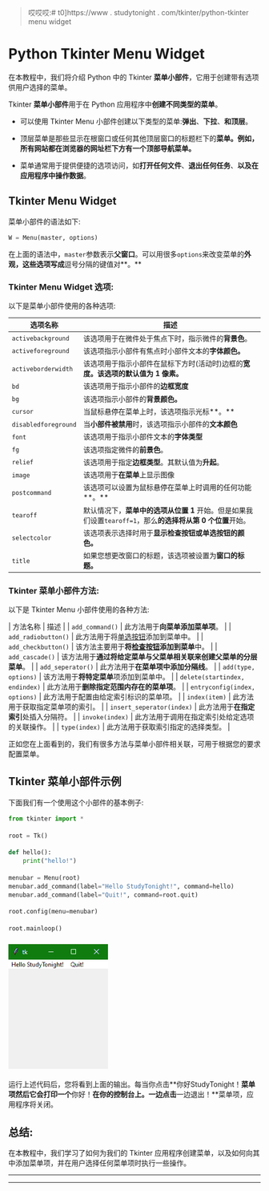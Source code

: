 > 哎哎哎:# t0]https://www . studytonight . com/tkinter/python-tkinter menu widget


# Python Tkinter Menu Widget

在本教程中，我们将介绍 Python 中的 Tkinter **菜单小部件**，它用于创建带有选项供用户选择的菜单。

Tkinter **菜单小部件**用于在 Python 应用程序中**创建不同类型的菜单**。

*   可以使用 Tkinter Menu 小部件创建以下类型的菜单:**弹出**、**下拉**、**和顶层**。

*   顶层菜单是那些显示在根窗口或任何其他顶层窗口的标题栏下的**菜单。例如，所有网站都在浏览器的网址栏下方有一个顶部导航菜单。**

*   菜单通常用于提供便捷的选项访问，如**打开任何文件**、**退出任何任务**、**以及在应用程序中操作数据**。

## Tkinter Menu Widget

菜单小部件的语法如下:

```py
W = Menu(master, options) 
```

在上面的语法中，`master`参数表示**父窗口**。可以用很多`options`来改变菜单的**外观，这些选项写成**逗号分隔的键值对**。**

### Tkinter Menu Widget 选项:

以下是菜单小部件使用的各种选项:

| **选项名称** | **描述** |
| --- | --- |
| `activebackground` | 该选项用于在微件处于焦点下时，指示微件的**背景色**。 |
| `activeforeground` | 该选项指示小部件有焦点时小部件文本的**字体颜色。** |
| `activeborderwidth` | 该选项用于指示小部件在鼠标下方时(活动时)边框的**宽度。该选项的默认值为 **1 像素**。** |
| `bd` | 该选项用于指示小部件的**边框宽度** |
| `bg` | 该选项指示小部件的**背景颜色。** |
| `cursor` | 当鼠标悬停在菜单上时，该选项指示光标**。** |
| `disabledforeground` | 当**小部件被禁用**时，该选项指示小部件的**文本颜色** |
| `font` | 该选项用于指示小部件文本的**字体类型** |
| `fg` | 该选项指定微件的**前景色**。 |
| `relief` | 该选项用于指定**边框类型**。其默认值为**升起**。 |
| `image` | 该选项用于**在菜单**上显示图像 |
| `postcommand` | 该选项可以设置为鼠标悬停在菜单上时调用的任何功能**。** |
| `tearoff` | 默认情况下，**菜单中的选项从位置 1** 开始。但是如果我们设置`tearoff=1`，那么**的选择将从第 0 个位置**开始。 |
| `selectcolor` | 该选项表示选择时用于**显示检查按钮或单选按钮的颜色。** |
| `title` | 如果您想更改窗口的标题，该选项被设置为**窗口的标题。** |

### Tkinter 菜单小部件方法:

以下是 Tkinter Menu 小部件使用的各种方法:

| 方法名称 | 描述 |
| `add_command()` | 此方法用于**向菜单添加菜单项**。 |
| `add_radiobutton()` | 此方法用于将[单选按钮](https://www.studytonight.com/tkinter/python-tkinter-radiobutton-widget)添加到菜单中。 |
| `add_checkbutton()` | 该方法主要用于**将[检查按钮](https://www.studytonight.com/tkinter/python-tkinter-checkbutton-widget)添加到菜单**中。 |
| `add_cascade()` | 该方法用于**通过将给定菜单与父菜单相关联来创建父菜单的分层菜单**。 |
| `add_seperator()` | 此方法用于**在菜单项中添加分隔线**。 |
| `add(type, options)` | 该方法用于**将特定菜单**项添加到菜单中。 |
| `delete(startindex, endindex)` | 此方法用于**删除指定范围内存在的菜单项**。 |
| `entryconfig(index, options)` | 此方法用于配置由给定索引标识的菜单项。 |
| `index(item)` | 此方法用于获取指定菜单项的索引。 |
| `insert_seperator(index)` | 此方法用于**在指定索引**处插入分隔符。 |
| `invoke(index)` | 此方法用于调用在指定索引处给定选项的关联操作。 |
| `type(index)` | 此方法用于获取索引指定的选择类型。 |

正如您在上面看到的，我们有很多方法与菜单小部件相关联，可用于根据您的要求配置菜单。

## Tkinter 菜单小部件示例

下面我们有一个使用这个小部件的基本例子:

```py
from tkinter import *

root = Tk()

def hello():
    print("hello!")

menubar = Menu(root)
menubar.add_command(label="Hello StudyTonight!", command=hello)
menubar.add_command(label="Quit!", command=root.quit)

root.config(menu=menubar)

root.mainloop()
```

### ![](img/bb687202cee43e2c2cf48b3dd01d3af9.png)

运行上述代码后，您将看到上面的输出。每当你点击**你好StudyTonight！**菜单项然后它会打印一个**你好！**在你的控制台上。一边点击**一边退出！**菜单项，应用程序将关闭。

## 总结:

在本教程中，我们学习了如何为我们的 Tkinter 应用程序创建菜单，以及如何向其中添加菜单项，并在用户选择任何菜单项时执行一些操作。

* * *

* * *